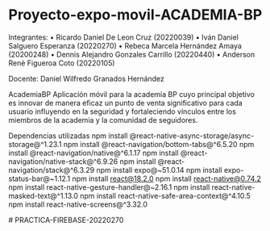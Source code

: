 ﻿# Proyecto-expo-movil-ACADEMIA-BP

 Integrantes:
• Ricardo Daniel De Leon Cruz (20220039)
• Iván Daniel Salguero Esperanza (20220270)
• Rebeca Marcela Hernández Amaya (20200248)
• Dennis Alejandro Gonzales Carrillo (20220440)
• Anderson Renè Figueroa Coto (20220105)

Docente: Daniel Wilfredo Granados Hernández

AcademiaBP
Aplicación móvil para la academia BP cuyo principal objetivo es innovar de manera eficaz un punto de venta significativo para cada usuario influyendo en la seguridad y fortaleciendo vínculos entre los miembros de la academia y la comunidad de seguidores.

Dependencias utilizadas
npm install @react-native-async-storage/async-storage@^1.23.1
npm install @react-navigation/bottom-tabs@^6.5.20
npm install @react-navigation/native@^6.1.17
npm install @react-navigation/native-stack@^6.9.26
npm install @react-navigation/stack@^6.3.29
npm install expo@~51.0.14
npm install expo-status-bar@~1.12.1
npm install react@18.2.0
npm install react-native@0.74.2
npm install react-native-gesture-handler@~2.16.1
npm install react-native-masked-text@^1.13.0
npm install react-native-safe-area-context@^4.10.5
npm install react-native-screens@^3.32.0

#   P R A C T I C A - F I R E B A S E - 2 0 2 2 0 2 7 0  
 